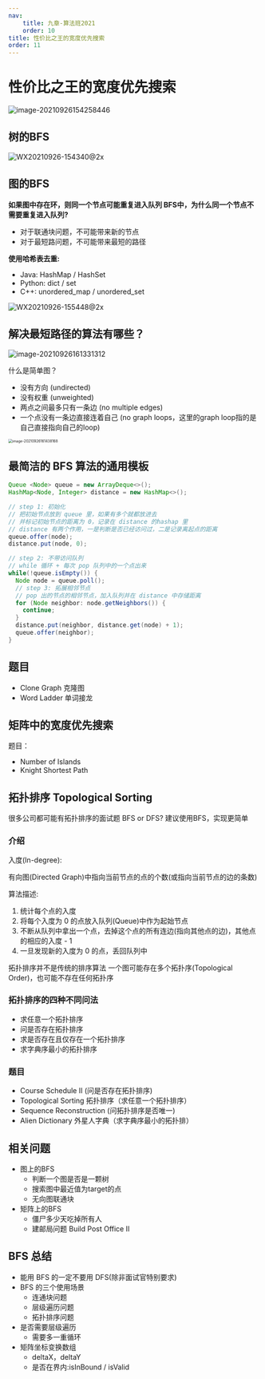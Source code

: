 ```yaml
---
nav:
    title: 九章-算法班2021
    order: 10
title: 性价比之王的宽度优先搜索
order: 11
---
```


# 性价比之王的宽度优先搜索

![image-20210926154258446](https://wsk-mweb.oss-cn-hangzhou.aliyuncs.com/ipic/2021-09-26-074300.png)

## 树的BFS

![WX20210926-154340@2x](https://wsk-mweb.oss-cn-hangzhou.aliyuncs.com/ipic/2021-09-26-074603.jpg)

## 图的BFS

**如果图中存在环，则同一个节点可能重复进入队列 BFS中，为什么同一个节点不需要重复进入队列?** 

-  对于联通块问题，不可能带来新的节点
- 对于最短路问题，不可能带来最短的路径 

**使用哈希表去重:**

- Java: HashMap / HashSet
- Python: dict / set
- C++: unordered_map / unordered_set

![WX20210926-155448@2x](/Users/wuxiao/Desktop/WX20210926-155448@2x.jpg)

## 解决最短路径的算法有哪些？

![image-20210926161331312](https://wsk-mweb.oss-cn-hangzhou.aliyuncs.com/ipic/2021-09-26-081333.png)

什么是简单图？

- 没有方向 (undirected)
- 没有权重 (unweighted)
- 两点之间最多只有一条边 (no multiple edges)
- 一个点没有一条边直接连着自己 (no graph loops，这里的graph loop指的是自己直接指向自己的loop)

<img src="https://wsk-mweb.oss-cn-hangzhou.aliyuncs.com/ipic/2021-09-26-081443.png" alt="image-20210926161438168" style="zoom:50%;" />

## 最简洁的 BFS 算法的通用模板

```java
Queue <Node> queue = new ArrayDeque<>();
HashMap<Node, Integer> distance = new HashMap<>();

// step 1: 初始化
// 把初始节点放到 queue 里，如果有多个就都放进去
// 并标记初始节点的距离为 0，记录在 distance 的hashap 里
// distance 有两个作用，一是判断是否已经访问过，二是记录离起点的距离
queue.offer(node);
distance.put(node, 0);

// step 2: 不带访问队列
// while 循环 + 每次 pop 队列中的一个点出来
while(!queue.isEmpty()) {
  Node node = queue.poll();
  // step 3: 拓展相邻节点
  // pop 出的节点的相邻节点，加入队列并在 distance 中存储距离
  for (Node neighbor: node.getNeighbors()) {
    continue;
  }
  distance.put(neighbor, distance.get(node) + 1);
  queue.offer(neighbor);
}
```

## 题目

- Clone Graph 克隆图
- Word Ladder 单词接龙

## 矩阵中的宽度优先搜索

题目：

- Number of Islands
- Knight Shortest Path

## 拓扑排序 Topological Sorting

很多公司都可能有拓扑排序的面试题
BFS or DFS?
建议使用BFS，实现更简单

### 介绍

入度(In-degree):

有向图(Directed Graph)中指向当前节点的点的个数(或指向当前节点的边的条数)



算法描述:

1. 统计每个点的入度
2. 将每个入度为 0 的点放入队列(Queue)中作为起始节点
3. 不断从队列中拿出一个点，去掉这个点的所有连边(指向其他点的边)，其他点的相应的入度 - 1 
4. 一旦发现新的入度为 0 的点，丢回队列中



拓扑排序并不是传统的排序算法
 一个图可能存在多个拓扑序(Topological Order)，也可能不存在任何拓扑序

### 拓扑排序的四种不同问法

- 求任意一个拓扑排序 
- 问是否存在拓扑排序 
- 求是否存在且仅存在一个拓扑排序 
- 求字典序最小的拓扑排序

### 题目

- Course Schedule II (问是否存在拓扑排序)
- Topological Sorting 拓扑排序（求任意一个拓扑排序）
- Sequence Reconstruction (问拓扑排序是否唯一)
- Alien Dictionary 外星人字典（求字典序最小的拓扑排）

## 相关问题

- 图上的BFS
  - 判断一个图是否是一颗树
  - 搜索图中最近值为target的点
  - 无向图联通块
- 矩阵上的BFS
  - 僵尸多少天吃掉所有人
  - 建邮局问题 Build Post Office II

## BFS 总结

- 能用 BFS 的一定不要用 DFS(除非面试官特别要求)
- BFS 的三个使用场景
  - 连通块问题
  - 层级遍历问题
  - 拓扑排序问题
- 是否需要层级遍历
  - 需要多一重循环
- 矩阵坐标变换数组
  - deltaX，deltaY
  - 是否在界内:isInBound / isValid